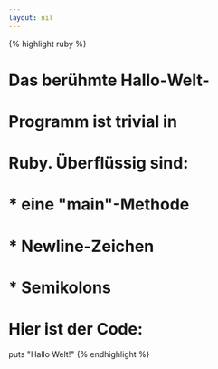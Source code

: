 ```yaml
---
layout: nil
---
```


{% highlight ruby %}
# Das berühmte Hallo-Welt-
# Programm ist trivial in
# Ruby. Überflüssig sind:
#
# * eine "main"-Methode
# * Newline-Zeichen
# * Semikolons
#
# Hier ist der Code:

puts "Hallo Welt!"
{% endhighlight %}
